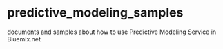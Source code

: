 # predictive_modeling_samples
documents and samples about how to use Predictive Modeling Service in Bluemix.net
